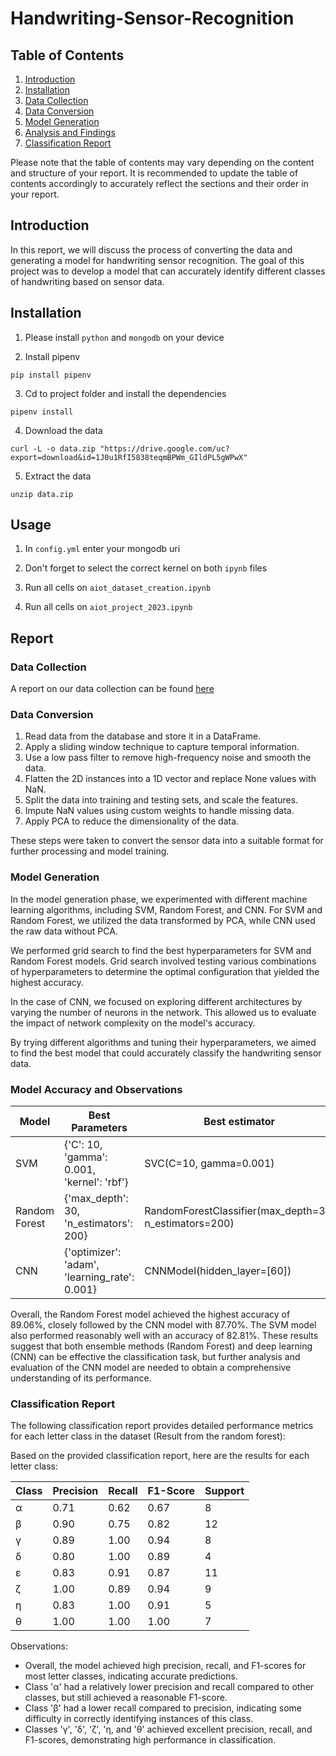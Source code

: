 # Handwriting-Sensor-Recognition

## Table of Contents

1. [Introduction](#introduction)
2. [Installation](#installation)
3. [Data Collection](#data-collection)
3. [Data Conversion](#data-conversion)
4. [Model Generation](#model-generation)
5. [Analysis and Findings](#model-accuracy-and-observations)
6. [Classification Report](#classification-report)

Please note that the table of contents may vary depending on the content and structure of your report. It is recommended to update the table of contents accordingly to accurately reflect the sections and their order in your report.

## Introduction

In this report, we will discuss the process of converting the data and generating a model for handwriting sensor recognition. The goal of this project was to develop a model that can accurately identify different classes of handwriting based on sensor data.

## Installation

1. Please install `python` and `mongodb` on your device

2. Install pipenv
```
pip install pipenv
```
3. Cd to project folder and install the dependencies
```
pipenv install
```
4. Download the data
```
curl -L -o data.zip "https://drive.google.com/uc?export=download&id=1J0u1RfI5838teqmBPWm_GIldPL5gWPwX"
```
5. Extract the data
```
unzip data.zip
```

## Usage
1. In `config.yml` enter your mongodb uri

2. Don't forget to select the correct kernel on both `ipynb` files

1. Run all cells on `aiot_dataset_creation.ipynb`

2. Run all cells on `aiot_project_2023.ipynb`

## Report

### Data Collection

A report on our data collection can be found [here](docs/data_collection_procedure.pdf)

### Data Conversion

1. Read data from the database and store it in a DataFrame.
2. Apply a sliding window technique to capture temporal information.
3. Use a low pass filter to remove high-frequency noise and smooth the data.
4. Flatten the 2D instances into a 1D vector and replace None values with NaN.
5. Split the data into training and testing sets, and scale the features.
6. Impute NaN values using custom weights to handle missing data.
7. Apply PCA to reduce the dimensionality of the data.

These steps were taken to convert the sensor data into a suitable format for further processing and model training.
### Model Generation

In the model generation phase, we experimented with different machine learning algorithms, including SVM, Random Forest, and CNN. For SVM and Random Forest, we utilized the data transformed by PCA, while CNN used the raw data without PCA.

We performed grid search to find the best hyperparameters for SVM and Random Forest models. Grid search involved testing various combinations of hyperparameters to determine the optimal configuration that yielded the highest accuracy.

In the case of CNN, we focused on exploring different architectures by varying the number of neurons in the network. This allowed us to evaluate the impact of network complexity on the model's accuracy.

By trying different algorithms and tuning their hyperparameters, we aimed to find the best model that could accurately classify the handwriting sensor data.

### Model Accuracy and Observations


| Model         | Best Parameters                               | Best estimator                                         | Best score         | Accuracy    |
|---------------|-----------------------------------------------|--------------------------------------------------------|--------------------|-------------|
| SVM           | {'C': 10, 'gamma': 0.001, 'kernel': 'rbf'}    | SVC(C=10, gamma=0.001)                                 | 0.8552036199095022 | 0.828125    |
| Random Forest | {'max_depth': 30, 'n_estimators': 200}        | RandomForestClassifier(max_depth=30, n_estimators=200) | 0.8316742081447964 | 0.890625    |
| CNN           | {'optimizer': 'adam', 'learning_rate': 0.001} | CNNModel(hidden_layer=[60])                            | N/A                | 0.876953125 |

Overall, the Random Forest model achieved the highest accuracy of 89.06%, closely followed by the CNN model with 87.70%. The SVM model also performed reasonably well with an accuracy of 82.81%. These results suggest that both ensemble methods (Random Forest) and deep learning (CNN) can be effective the classification task, but further analysis and evaluation of the CNN model are needed to obtain a comprehensive understanding of its performance.
### Classification Report

The following classification report provides detailed performance metrics for each letter class in the dataset (Result from the random forest):

Based on the provided classification report, here are the results for each letter class:

| Class | Precision | Recall | F1-Score | Support |
|-------|-----------|--------|----------|---------|
| α     | 0.71      | 0.62   | 0.67     | 8       |
| β     | 0.90      | 0.75   | 0.82     | 12      |
| γ     | 0.89      | 1.00   | 0.94     | 8       |
| δ     | 0.80      | 1.00   | 0.89     | 4       |
| ε     | 0.83      | 0.91   | 0.87     | 11      |
| ζ     | 1.00      | 0.89   | 0.94     | 9       |
| η     | 0.83      | 1.00   | 0.91     | 5       |
| θ     | 1.00      | 1.00   | 1.00     | 7       |

Observations:
- Overall, the model achieved high precision, recall, and F1-scores for most letter classes, indicating accurate predictions.
- Class 'α' had a relatively lower precision and recall compared to other classes, but still achieved a reasonable F1-score.
- Class 'β' had a lower recall compared to precision, indicating some difficulty in correctly identifying instances of this class.
- Classes 'γ', 'δ', 'ζ', 'η, and 'θ' achieved excellent precision, recall, and F1-scores, demonstrating high performance in classification.